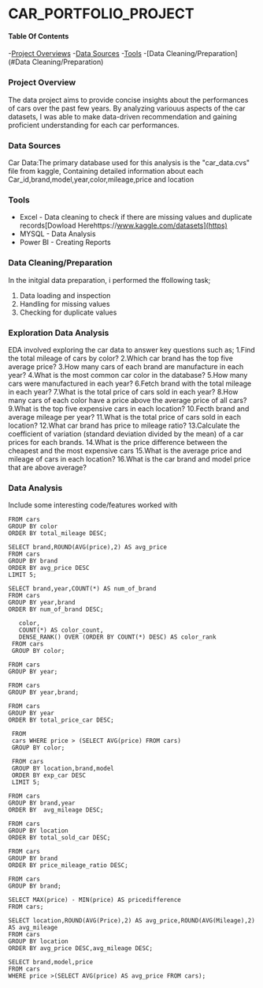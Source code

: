 # CAR_PORTFOLIO_PROJECT

#### Table Of Contents
-[Project Overviews](#Project_Overview)
-[Data Sources](#Data_Sources)
-[Tools](#Tools)
-[Data Cleaning/Preparation](#Data Cleaning/Preparation)

### Project Overview
The data project aims to provide concise insights about the performances of cars over the past few years. By analyzing variouus aspects of the car datasets, I was able to make data-driven recommendation and gaining proficient understanding for each car performances.

### Data Sources
Car Data:The primary database used for this analysis is the "car_data.cvs" file from kaggle, Containing detailed information about each Car_id,brand,model,year,color,mileage,price and location

### Tools 
- Excel - Data cleaning to check if there are missing values and duplicate records[Dowload Herehttps://www.kaggle.com/datasets](https)
- MYSQL - Data Analysis
- Power BI - Creating Reports

### Data Cleaning/Preparation
In the initgial data preparation, i performed the ffollowing task;
1. Data loading and inspection
2. Handling for missing values
3. Checking for duplicate values

### Exploration Data Analysis
EDA involved exploring the car data to answer key questions such as;
1.Find the total mileage of cars by color?
2.Which car brand has the top five average price?
3.How many cars of each brand are manufacture in each year?
4.What is the most common car color in the database?
5.How many cars were manufactured in each year?
6.Fetch brand with the total mileage in each year?
7.What is the total price of cars sold in each year?
8.How many cars of each color have a price above the average price of all cars?
9.What is the top five expensive cars in each location?
10.Fecth brand and average mileage per year?
11.What is the total price of cars sold in each location? 
12.What car brand has price to mileage ratio? 
13.Calculate the coefficient of variation (standard deviation divided by the mean) of a car prices for each brands.
14.What is the price difference between the cheapest and the most expensive cars
15.What is the average price and mileage of cars in each location?
16.What is the car brand and model price that are above average?

### Data Analysis
Include some interesting code/features worked with
```SELECT color,SUM(mileage) AS total_mileage
FROM cars
GROUP BY color
ORDER BY total_mileage DESC;
```

```
SELECT brand,ROUND(AVG(price),2) AS avg_price
FROM cars
GROUP BY brand
ORDER BY avg_price DESC
LIMIT 5;
```

```
SELECT brand,year,COUNT(*) AS num_of_brand
FROM cars
GROUP BY year,brand
ORDER BY num_of_brand DESC;
```


 ``` SELECT
    color,
    COUNT(*) AS color_count,
    DENSE_RANK() OVER (ORDER BY COUNT(*) DESC) AS color_rank
  FROM cars
  GROUP BY color;
```
 
```SELECT year,count(*) AS num_of_cars
FROM cars
GROUP BY year;
```

``` SELECT year,brand,sum(mileage) AS sum_mileage
FROM cars
GROUP BY year,brand;
```

``` SELECT year, SUM(price) AS total_price_car
FROM cars
GROUP BY year
ORDER BY total_price_car DESC;
```

``` SELECT color,COUNT(*) AS num_of_car
 FROM 
 cars WHERE price > (SELECT AVG(price) FROM cars) 
 GROUP BY color;
```
 
``` SELECT location,brand,model,MAX(price) AS exp_car
 FROM cars
 GROUP BY location,brand,model
 ORDER BY exp_car DESC
 LIMIT 5;
```
 
``` SELECT year,brand,ROUND(AVG(mileage),2) AS avg_mileage
FROM cars
GROUP BY brand,year
ORDER BY  avg_mileage DESC;
```
 
``` SELECT location,SUM(price) AS total_sold_car
FROM cars
GROUP BY location
ORDER BY total_sold_car DESC;
```

``` SELECT brand,ROUND(MAX(price/mileage),2) AS price_mileage_ratio
FROM cars
GROUP BY brand
ORDER BY price_mileage_ratio DESC;
```

``` SELECT brand, ROUND(stddev(price)/AVG(price),2) coefficient_of_variation 
FROM cars
GROUP BY brand;
```

```
SELECT MAX(price) - MIN(price) AS pricedifference
FROM cars;
```

```
SELECT location,ROUND(AVG(Price),2) AS avg_price,ROUND(AVG(Mileage),2) AS avg_mileage
FROM cars
GROUP BY location
ORDER BY avg_price DESC,avg_mileage DESC;
```

```
SELECT brand,model,price
FROM cars
WHERE price >(SELECT AVG(price) AS avg_price FROM cars);
```




    
